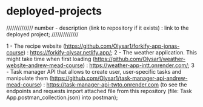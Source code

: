 # deployed-projects

//////////////
number - description (link to repository if it exists) : link to the deployed project;
//////////////

1 - The recipe website (https://github.com/Olysar1/forkify-app-jonas-course) : https://forkify-olysar.netlify.app/;
2 - The weather application. This might take time when first loading (https://github.com/Olysar1/weather-website-andrew-mead-course) : https://weather-app-intt.onrender.com/;
3 - Task manager API that allows to create user, user-specific tasks and manipulate them (https://github.com/Olysar1/task-manager-api-andrew-mead-course) : https://task-manager-api-twto.onrender.com (to see the endpoints and requests import attached file from this repository (file: Task App.postman_collection.json) into postman);
